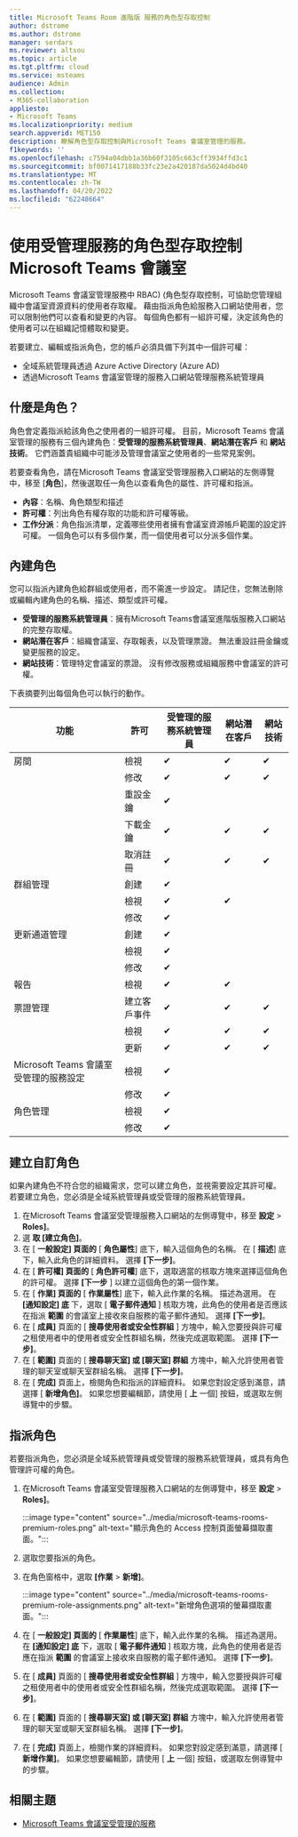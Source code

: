 ```yaml
---
title: Microsoft Teams Room 進階版 服務的角色型存取控制
author: dstrome
ms.author: dstrome
manager: serdars
ms.reviewer: altsou
ms.topic: article
ms.tgt.pltfrm: cloud
ms.service: msteams
audience: Admin
ms.collection:
- M365-collaboration
appliesto:
- Microsoft Teams
ms.localizationpriority: medium
search.appverid: MET150
description: 瞭解角色型存取控制與Microsoft Teams 會議室管理的服務。
f1keywords: ''
ms.openlocfilehash: c7594a04dbb1a36b60f3105c663cff3934ffd3c1
ms.sourcegitcommit: bf0071417188b33fc23e2a420187da5024d4bd40
ms.translationtype: MT
ms.contentlocale: zh-TW
ms.lasthandoff: 04/20/2022
ms.locfileid: "62248664"
---
```

# <a name="role-based-access-control-with-the-microsoft-teams-rooms-managed-service"></a>使用受管理服務的角色型存取控制Microsoft Teams 會議室

Microsoft Teams 會議室管理服務中 RBAC)  (角色型存取控制，可協助您管理組織中會議室資源資料的使用者存取權。 藉由指派角色給服務入口網站使用者，您可以限制他們可以查看和變更的內容。 每個角色都有一組許可權，決定該角色的使用者可以在組織記憶體取和變更。

若要建立、編輯或指派角色，您的帳戶必須具備下列其中一個許可權：

- 全域系統管理員透過 Azure Active Directory (Azure AD) 
- 透過Microsoft Teams 會議室管理的服務入口網站管理服務系統管理員

## <a name="what-is-a-role"></a>什麼是角色？

角色會定義指派給該角色之使用者的一組許可權。 目前，Microsoft Teams 會議室管理的服務有三個內建角色：**受管理的服務系統管理員**、**網站潛在客戶** 和 **網站技術**。 它們涵蓋貴組織中可能涉及管理會議室之使用者的一些常見案例。

若要查看角色，請在Microsoft Teams 會議室受管理服務入口網站的左側導覽中，移至 [**角色**]，然後選取任一角色以查看角色的屬性、許可權和指派。  

- **內容**：名稱、角色類型和描述
- **許可權**：列出角色有權存取的功能和許可權等級。
- **工作分派**：角色指派清單，定義哪些使用者擁有會議室資源帳戶範圍的設定許可權。 一個角色可以有多個作業，而一個使用者可以分派多個作業。

## <a name="built-in-roles"></a>內建角色

您可以指派內建角色給群組或使用者，而不需進一步設定。 請記住，您無法刪除或編輯內建角色的名稱、描述、類型或許可權。

- **受管理的服務系統管理員**：擁有Microsoft Teams會議室進階版服務入口網站的完整存取權。
- **網站潛在客戶**：組織會議室、存取報表，以及管理票證。 無法重設註冊金鑰或變更服務的設定。  
- **網站技術**：管理特定會議室的票證。 沒有修改服務或組織服務中會議室的許可權。

下表摘要列出每個角色可以執行的動作。

|功能 |許可 |受管理的服務系統管理員  |網站潛在客戶  |網站技術  |
|---------|---------|---------|---------|---------|
|房間     |檢視        |&#10004;           |&#10004;           |&#10004;  |
|    |修改         |&#10004;           |&#10004;           |&#10004; |
|    |重設金鑰         |&#10004;           |         ||
|    |下載金鑰         |&#10004;           |&#10004;          |&#10004; |
|    |取消註冊         |&#10004;           |&#10004;           |&#10004; |
|群組管理   |創建         |&#10004;           |           ||
|    |檢視       |&#10004;          |&#10004;           ||
|    |修改         |&#10004;           |           ||
|更新通道管理    |創建         |&#10004;           |           ||
|    |檢視         |&#10004;           |           ||
|    |修改         |&#10004;           |           ||
|報告   |檢視        |&#10004;           |&#10004;           ||
|票證管理   |建立客戶事件         |&#10004;           |&#10004;           |&#10004;  |
|    |檢視         |&#10004;           |&#10004;           |&#10004;  |
|    |更新         |&#10004;           |&#10004;           |&#10004;  |
|Microsoft Teams 會議室受管理的服務設定    |檢視         |&#10004;           |         ||
|    |修改        |&#10004;           |         ||
|角色管理    |檢視         |&#10004;           |         ||
|    |修改         |&#10004;           |         ||

## <a name="create-a-custom-role"></a>建立自訂角色

如果內建角色不符合您的組織需求，您可以建立角色，並視需要設定其許可權。 若要建立角色，您必須是全域系統管理員或受管理的服務系統管理員。 

1. 在Microsoft Teams 會議室受管理服務入口網站的左側導覽中，移至 **設定**  >  **Roles]**。
2. 選 **取 [建立角色]**。
3. 在 [ **一般設定] 頁面的** [ **角色屬性**] 底下，輸入這個角色的名稱。 在 [ **描述**] 底下，輸入此角色的詳細資料。 選擇 **[下一步]**。
4. 在 [ **許可權] 頁面的** [ **角色許可權**] 底下，選取適當的核取方塊來選擇這個角色的許可權。 選擇 **[下一步** ] 以建立這個角色的第一個作業。
5. 在 [ **作業] 頁面的** [ **作業屬性**] 底下，輸入此作業的名稱。 描述為選用。 在 **[通知設定] 底** 下，選取 [ **電子郵件通知** ] 核取方塊，此角色的使用者是否應該在指派 **範圍** 的會議室上接收來自服務的電子郵件通知。 選擇 **[下一步]**。
6. 在 [ **成員]** 頁面的 [ **搜尋使用者或安全性群組** ] 方塊中，輸入您要授與許可權之租使用者中的使用者或安全性群組名稱，然後完成選取範圍。 選擇 **[下一步]**。 
7. 在 [ **範圍]** 頁面的 [ **搜尋聊天室] 或 [聊天室] 群組** 方塊中，輸入允許使用者管理的聊天室或聊天室群組名稱。 選擇 **[下一步]**。
8. 在 [ **完成]** 頁面上，檢閱角色和指派的詳細資料。 如果您對設定感到滿意，請選擇 [ **新增角色]**。 如果您想要編輯節，請使用 [ **上** 一個] 按鈕，或選取左側導覽中的步驟。  

## <a name="assign-a-role"></a>指派角色

若要指派角色，您必須是全域系統管理員或受管理的服務系統管理員，或具有角色管理許可權的角色。

1. 在Microsoft Teams 會議室受管理服務入口網站的左側導覽中，移至 **設定**  >  **Roles]**。

    :::image type="content" source="../media/microsoft-teams-rooms-premium-roles.png" alt-text="顯示角色的 Access 控制頁面螢幕擷取畫面。":::

2. 選取您要指派的角色。
3. 在角色窗格中，選取 **[作業**  >  **新增]**。

    :::image type="content" source="../media/microsoft-teams-rooms-premium-role-assignments.png" alt-text="新增角色選項的螢幕擷取畫面。":::

4. 在 [ **一般設定] 頁面的** [ **作業屬性**] 底下，輸入此作業的名稱。 描述為選用。 在 **[通知設定] 底** 下，選取 [ **電子郵件通知** ] 核取方塊，此角色的使用者是否應在指派 **範圍** 的會議室上接收來自服務的電子郵件通知。 選擇 **[下一步]**。 
5. 在 [ **成員]** 頁面的 [ **搜尋使用者或安全性群組** ] 方塊中，輸入您要授與許可權之租使用者中的使用者或安全性群組名稱，然後完成選取範圍。 選擇 **[下一步]**。 
6. 在 [ **範圍]** 頁面的 [ **搜尋聊天室] 或 [聊天室] 群組** 方塊中，輸入允許使用者管理的聊天室或聊天室群組名稱。 選擇 **[下一步]**。
7. 在 [ **完成]** 頁面上，檢閱作業的詳細資料。 如果您對設定感到滿意，請選擇 [ **新增作業]**。 如果您想要編輯節，請使用 [ **上** 一個] 按鈕，或選取左側導覽中的步驟。  

## <a name="related-topics"></a>相關主題

- [Microsoft Teams 會議室受管理的服務](microsoft-teams-rooms-premium.md)
